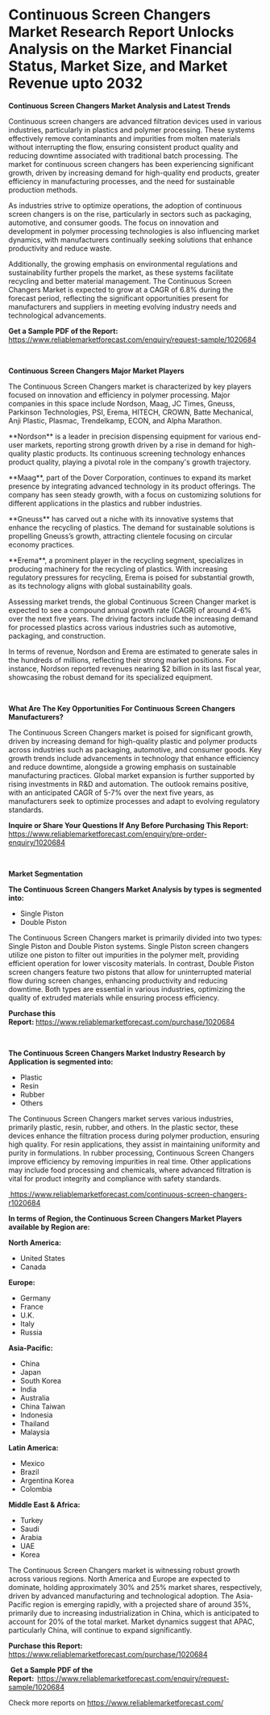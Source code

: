 <p><h1>Continuous Screen Changers Market Research Report Unlocks Analysis on the Market Financial Status, Market Size, and Market Revenue upto 2032</h1></p><p><strong>Continuous Screen Changers Market Analysis and Latest Trends</strong></p>
<p><p>Continuous screen changers are advanced filtration devices used in various industries, particularly in plastics and polymer processing. These systems effectively remove contaminants and impurities from molten materials without interrupting the flow, ensuring consistent product quality and reducing downtime associated with traditional batch processing. The market for continuous screen changers has been experiencing significant growth, driven by increasing demand for high-quality end products, greater efficiency in manufacturing processes, and the need for sustainable production methods.</p><p>As industries strive to optimize operations, the adoption of continuous screen changers is on the rise, particularly in sectors such as packaging, automotive, and consumer goods. The focus on innovation and development in polymer processing technologies is also influencing market dynamics, with manufacturers continually seeking solutions that enhance productivity and reduce waste.</p><p>Additionally, the growing emphasis on environmental regulations and sustainability further propels the market, as these systems facilitate recycling and better material management. The Continuous Screen Changers Market is expected to grow at a CAGR of 6.8% during the forecast period, reflecting the significant opportunities present for manufacturers and suppliers in meeting evolving industry needs and technological advancements.</p></p>
<p><strong>Get a Sample PDF of the Report:&nbsp;</strong> <a href="https://www.reliablemarketforecast.com/enquiry/request-sample/1020684?utm_campaign=2472&utm_medium=2&utm_source=Github&utm_content=ia&utm_term=10042025&utm_id=continuous-screen-changers">https://www.reliablemarketforecast.com/enquiry/request-sample/1020684</a></p>
<p>&nbsp;</p>
<p><strong>Continuous Screen Changers Major Market Players</strong></p>
<p><p>The Continuous Screen Changers market is characterized by key players focused on innovation and efficiency in polymer processing. Major companies in this space include Nordson, Maag, JC Times, Gneuss, Parkinson Technologies, PSI, Erema, HITECH, CROWN, Batte Mechanical, Anji Plastic, Plasmac, Trendelkamp, ECON, and Alpha Marathon.</p><p>**Nordson** is a leader in precision dispensing equipment for various end-user markets, reporting strong growth driven by a rise in demand for high-quality plastic products. Its continuous screening technology enhances product quality, playing a pivotal role in the company's growth trajectory.</p><p>**Maag**, part of the Dover Corporation, continues to expand its market presence by integrating advanced technology in its product offerings. The company has seen steady growth, with a focus on customizing solutions for different applications in the plastics and rubber industries. </p><p>**Gneuss** has carved out a niche with its innovative systems that enhance the recycling of plastics. The demand for sustainable solutions is propelling Gneuss’s growth, attracting clientele focusing on circular economy practices.</p><p>**Erema**, a prominent player in the recycling segment, specializes in producing machinery for the recycling of plastics. With increasing regulatory pressures for recycling, Erema is poised for substantial growth, as its technology aligns with global sustainability goals.</p><p>Assessing market trends, the global Continuous Screen Changer market is expected to see a compound annual growth rate (CAGR) of around 4-6% over the next five years. The driving factors include the increasing demand for processed plastics across various industries such as automotive, packaging, and construction.</p><p>In terms of revenue, Nordson and Erema are estimated to generate sales in the hundreds of millions, reflecting their strong market positions. For instance, Nordson reported revenues nearing $2 billion in its last fiscal year, showcasing the robust demand for its specialized equipment.</p></p>
<p>&nbsp;</p>
<p><strong>What Are The Key Opportunities For Continuous Screen Changers Manufacturers?</strong></p>
<p><p>The Continuous Screen Changers market is poised for significant growth, driven by increasing demand for high-quality plastic and polymer products across industries such as packaging, automotive, and consumer goods. Key growth trends include advancements in technology that enhance efficiency and reduce downtime, alongside a growing emphasis on sustainable manufacturing practices. Global market expansion is further supported by rising investments in R&D and automation. The outlook remains positive, with an anticipated CAGR of 5-7% over the next five years, as manufacturers seek to optimize processes and adapt to evolving regulatory standards.</p></p>
<p><strong>Inquire or Share Your Questions If Any Before Purchasing This Report:</strong> <a href="https://www.reliablemarketforecast.com/enquiry/pre-order-enquiry/1020684?utm_campaign=2472&utm_medium=2&utm_source=Github&utm_content=ia&utm_term=10042025&utm_id=continuous-screen-changers">https://www.reliablemarketforecast.com/enquiry/pre-order-enquiry/1020684</a></p>
<p>&nbsp;</p>
<p><strong>Market Segmentation</strong></p>
<p><strong>The Continuous Screen Changers Market Analysis by types is segmented into:</strong></p>
<p><ul><li>Single Piston</li><li>Double Piston</li></ul></p>
<p><p>The Continuous Screen Changers market is primarily divided into two types: Single Piston and Double Piston systems. Single Piston screen changers utilize one piston to filter out impurities in the polymer melt, providing efficient operation for lower viscosity materials. In contrast, Double Piston screen changers feature two pistons that allow for uninterrupted material flow during screen changes, enhancing productivity and reducing downtime. Both types are essential in various industries, optimizing the quality of extruded materials while ensuring process efficiency.</p></p>
<p><strong>Purchase this Report:&nbsp;</strong><a href="https://www.reliablemarketforecast.com/purchase/1020684?utm_campaign=2472&utm_medium=2&utm_source=Github&utm_content=ia&utm_term=10042025&utm_id=continuous-screen-changers">https://www.reliablemarketforecast.com/purchase/1020684</a></p>
<p>&nbsp;</p>
<p><strong>The Continuous Screen Changers Market Industry Research by Application is segmented into:</strong></p>
<p><ul><li>Plastic</li><li>Resin</li><li>Rubber</li><li>Others</li></ul></p>
<p><p>The Continuous Screen Changers market serves various industries, primarily plastic, resin, rubber, and others. In the plastic sector, these devices enhance the filtration process during polymer production, ensuring high quality. For resin applications, they assist in maintaining uniformity and purity in formulations. In rubber processing, Continuous Screen Changers improve efficiency by removing impurities in real time. Other applications may include food processing and chemicals, where advanced filtration is vital for product integrity and compliance with safety standards.</p></p>
<p><a href="https://www.reliablemarketforecast.com/continuous-screen-changers-r1020684?utm_campaign=2472&utm_medium=2&utm_source=Github&utm_content=ia&utm_term=10042025&utm_id=continuous-screen-changers">&nbsp;https://www.reliablemarketforecast.com/continuous-screen-changers-r1020684</a></p>
<p><strong>In terms of Region, the Continuous Screen Changers Market Players available by Region are:</strong></p>
<p>
    <p> <strong> North America: </strong>
        <ul>
            <li>United States</li>
            <li>Canada</li>
        </ul>
        </p> 
    <p> <strong> Europe: </strong>
        <ul>
            <li>Germany</li>
            <li>France</li>
            <li>U.K.</li>
            <li>Italy</li>
            <li>Russia</li>
        </ul>
        </p> 
    <p> <strong> Asia-Pacific: </strong>
        <ul>
            <li>China</li>
            <li>Japan</li>
            <li>South Korea</li>
            <li>India</li>
            <li>Australia</li>
            <li>China Taiwan</li>
            <li>Indonesia</li>
            <li>Thailand</li>
            <li>Malaysia</li>
        </ul>
        </p> 
    <p> <strong> Latin America: </strong>
        <ul>
            <li>Mexico</li>
            <li>Brazil</li>
            <li>Argentina Korea</li>
            <li>Colombia</li>
        </ul>
        </p> 
    <p> <strong> Middle East & Africa: </strong>
        <ul>
            <li>Turkey</li>
            <li>Saudi</li>
            <li>Arabia</li>
            <li>UAE</li>
            <li>Korea</li>
        </ul>
    </p>
    </p>
<p><p>The Continuous Screen Changers market is witnessing robust growth across various regions. North America and Europe are expected to dominate, holding approximately 30% and 25% market shares, respectively, driven by advanced manufacturing and technological adoption. The Asia-Pacific region is emerging rapidly, with a projected share of around 35%, primarily due to increasing industrialization in China, which is anticipated to account for 20% of the total market. Market dynamics suggest that APAC, particularly China, will continue to expand significantly.</p></p>
<p><strong>Purchase this Report: </strong><a href="https://www.reliablemarketforecast.com/purchase/1020684?utm_campaign=2472&utm_medium=2&utm_source=Github&utm_content=ia&utm_term=10042025&utm_id=continuous-screen-changers">https://www.reliablemarketforecast.com/purchase/1020684</a></p>
<p>&nbsp;<strong>Get a Sample PDF of the Report:&nbsp;&nbsp;</strong><a href="https://www.reliablemarketforecast.com/enquiry/request-sample/1020684?utm_campaign=2472&utm_medium=2&utm_source=Github&utm_content=ia&utm_term=10042025&utm_id=continuous-screen-changers">https://www.reliablemarketforecast.com/enquiry/request-sample/1020684</a></p>
<p><strong></strong></p>
<p>Check more reports on <a href="https://www.reliablemarketforecast.com/?utm_campaign=2472&utm_medium=2&utm_source=Github&utm_content=ia&utm_term=10042025&utm_id=continuous-screen-changers">https://www.reliablemarketforecast.com/</a></p>